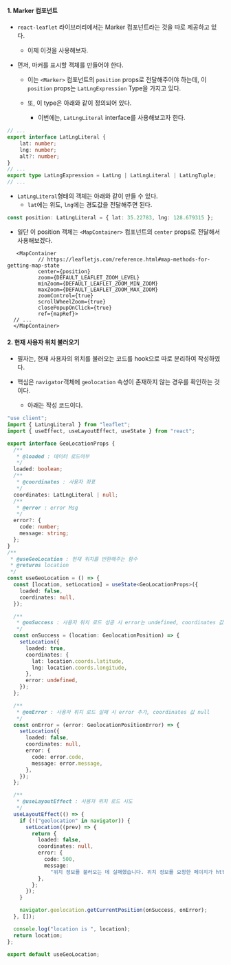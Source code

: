 
#### 1. Marker 컴포넌트

- `react-leaflet` 라이브러리에서는 Marker 컴포넌트라는 것을 따로 제공하고 있다. 
	- 이제 이것을 사용해보자.

- 먼저, 마커를 표시할 객체를 만들어야 한다.
	- 이는 `<Marker>` 컴포넌트의 `position` props로 전달해주어야 하는데, 이 `position` props는 `LatLngExpression` Type을 가지고 있다.
	
	- 또, 이 type은 아래와 같이 정의되어 있다.
		- 이번에는, `LatLngLiteral` interface를 사용해보고자 한다.
```ts
// ...
export interface LatLngLiteral {
    lat: number;
    lng: number;
    alt?: number;
}
// ...
export type LatLngExpression = LatLng | LatLngLiteral | LatLngTuple;
// ...
```

- `LatLngLiteral`형태의 객체는 아래와 같이 만들 수 있다.
	- `lat`에는 위도, `lng`에는 경도값을 전달해주면 된다.
```ts
const position: LatLngLiteral = { lat: 35.22783, lng: 128.679315 };
```

- 일단 이 position 객체는 `<MapContainer>` 컴포넌트의 `center` props로 전달해서 사용해보겠다.
```tsx
   <MapContainer
          // https://leafletjs.com/reference.html#map-methods-for-getting-map-state
          center={position}
          zoom={DEFAULT_LEAFLET_ZOOM_LEVEL}
          minZoom={DEFAULT_LEAFLET_ZOOM_MIN_ZOOM}
          maxZoom={DEFAULT_LEAFLET_ZOOM_MAX_ZOOM}
          zoomControl={true}
          scrollWheelZoom={true}
          closePopupOnClick={true}
          ref={mapRef}>
  // ...
  </MapContainer>
```


#### 2. 현재 사용자 위치 불러오기

- 필자는, 현재 사용자의 위치를 불러오는 코드를 hook으로 따로 분리하여 작성하였다.

- 핵심은 `navigator`객체에 `geolocation` 속성이 존재하지 않는 경우를 확인하는 것이다.
	- 아래는 작성 코드이다.
```ts
"use client";
import { LatLngLiteral } from "leaflet";
import { useEffect, useLayoutEffect, useState } from "react";

export interface GeoLocationProps {
  /**
   * @loaded : 데이터 로드여부
   */
  loaded: boolean;
  /**
   * @coordinates : 사용자 좌표
   */
  coordinates: LatLngLiteral | null;
  /**
   * @error : error Msg
   */
  error?: {
    code: number;
    message: string;
  };
}
/**
 * @useGeoLocation : 현재 위치를 반환해주는 함수
 * @returns location
 */
const useGeoLocation = () => {
  const [location, setLocation] = useState<GeoLocationProps>({
    loaded: false,
    coordinates: null,
  });

  /**
   * @onSuccess : 사용자 위치 로드 성공 시 error는 undefined, coordinates 값 추가
   */
  const onSuccess = (location: GeolocationPosition) => {
    setLocation({
      loaded: true,
      coordinates: {
        lat: location.coords.latitude,
        lng: location.coords.longitude,
      },
      error: undefined,
    });
  };

  /**
   * @onError : 사용자 위치 로드 실패 시 error 추가, coordinates 값 null
   */
  const onError = (error: GeolocationPositionError) => {
    setLocation({
      loaded: false,
      coordinates: null,
      error: {
        code: error.code,
        message: error.message,
      },
    });
  };

  /**
   * @useLayoutEffect : 사용자 위치 로드 시도
   */
  useLayoutEffect(() => {
    if (!("geolocation" in navigator)) {
      setLocation((prev) => {
        return {
          loaded: false,
          coordinates: null,
          error: {
            code: 500,
            message:
              "위치 정보를 불러오는 데 실패했습니다. 위치 정보를 요청한 페이지가 https 환경인지, 혹은 위치정보 동의를 수락했는지 확인해주세요.",
          },
        };
      });
    }

    navigator.geolocation.getCurrentPosition(onSuccess, onError);
  }, []);

  console.log("location is ", location);
  return location;
};

export default useGeoLocation;
```
